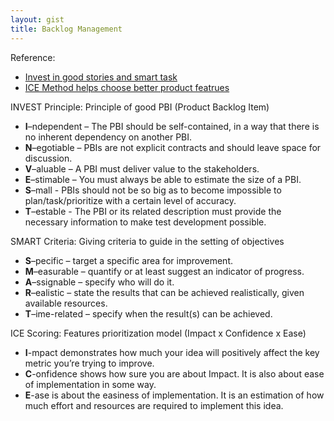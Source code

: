 ```yaml
---
layout: gist
title: Backlog Management
---
```


Reference:
- [Invest in good stories and smart task](https://xp123.com/articles/invest-in-good-stories-and-smart-tasks/)
- [ICE Method helps choose better product featrues](https://hygger.io/blog/ice-method-helps-choose-better-product-features/)

INVEST Principle: Principle of good PBI (Product Backlog Item)  
- **I**–ndependent – The PBI should be self-contained, in a way that there is no inherent dependency on another PBI.  
- **N**–egotiable – PBIs are not explicit contracts and should leave space for discussion.  
- **V**–aluable – A PBI must deliver value to the stakeholders.  
- **E**–stimable – You must always be able to estimate the size of a PBI.  
- **S**–mall - PBIs should not be so big as to become impossible to plan/task/prioritize with a certain level of accuracy.  
- **T**–estable - The PBI or its related description must provide the necessary information to make test development possible.  

SMART Criteria: Giving criteria to guide in the setting of objectives  
- **S**–pecific – target a specific area for improvement.  
- **M**–easurable – quantify or at least suggest an indicator of progress.  
- **A**–ssignable – specify who will do it.  
- **R**–ealistic – state the results that can be achieved realistically, given available resources.  
- **T**–ime-related – specify when the result(s) can be achieved.

ICE Scoring: Features prioritization model (Impact x Confidence x Ease)
- **I**-mpact demonstrates how much your idea will positively affect the key metric you’re trying to improve.
- **C**-onfidence shows how sure you are about Impact. It is also about ease of implementation in some way.
- **E**-ase is about the easiness of implementation. It is an estimation of how much effort and resources are required to implement this idea.

